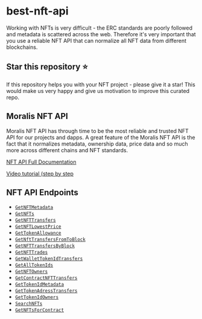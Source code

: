 # best-nft-api
Working with NFTs is very difficult - the ERC standards are poorly followed and metadata is scattered across the web.
Therefore it's very important that you use a reliable NFT API that can normalize all NFT data from different blockchains.

## Star this repository ⭐️
If this repository helps you with your NFT project - please give it a star! This would make us very happy and give us motivation to improve this curated repo.

## Moralis NFT API
Moralis NFT API has through time to be the most reliable and trusted NFT API for our projects and dapps. A great feature of the Moralis NFT API is the fact that it normalizes metadata, ownership data, price data and so much more across different chains and NFT standards. 

[NFT API Full Documentation](https://docs.moralis.io/moralis-server/web3-sdk/nft-api)

[Video tutorial (step by step](https://www.youtube.com/watch?v=cI-Plx2dKY0)

## NFT API Endpoints 

* [`GetNFTMetadata`](https://github.com/nft-api/nft-api#getnftmetadata)
* [`GetNFTs`](https://github.com/nft-api/nft-api#getnfts)
* [`GetNFTTransfers`](https://github.com/nft-api/nft-api#getnfttransfers)
* [`GetNFTLowestPrice`](https://github.com/nft-api/nft-api#getnftlowestprice)
* [`GetTokenAllowance`](https://github.com/nft-api/nft-api#gettokenallowance)
* [`GetNftTransfersFromToBlock`](https://github.com/nft-api/nft-api#getnfttransfersfromtoblock)
* [`GetNFTTransfersByBlock`](https://github.com/nft-api/nft-api#GetNFTTransfersByBlock)
* [`GetNFTTrades`](https://github.com/nft-api/nft-api#getnfttrades)
* [`GetWalletTokenIdTransfers`](https://github.com/nft-api/nft-api#getwallettokenidtransfers)
* [`GetAllTokenIds`](https://github.com/nft-api/nft-api#getalltokenids)
* [`GetNFTOwners`](https://github.com/nft-api/nft-api#getnftowners)
* [`GetContractNFTTransfers`](https://github.com/nft-api/nft-api#getcontractnfttransfers)
* [`GetTokenIdMetadata`](https://github.com/nft-api/nft-api#gettokenidmetadata)
* [`GetTokenAdressTransfers`](https://github.com/nft-api/nft-api#gettokenaddrestransfers)
* [`GetTokenIdOwners`](https://github.com/nft-api/nft-api#gettokenidowners)
* [`SearchNFTs`](https://github.com/nft-api/nft-api#searchnfts)
* [`GetNFTsForContract`](https://github.com/nft-api/nft-api#getnftsforcontract)

